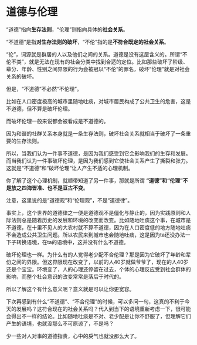# 道德与伦理

“道德”指向**生存法则**，“伦理”则指向具体的**社会关系**。

“不道德”是指**对生存法则的破坏**，“不伦”指的是**不符合既定的社会关系**。

“伦”，词源就是群居的人以及他们之间的关系。道德是没有这层含义的。所谓“不伦不类”，就是无法在现有的社会分类中找到合适的定位。比如那些破坏了阶级、辈分、年龄、性别之间界限的行为会被冠以“不伦”的罪名，破坏“伦理”就是对社会关系的破坏。

但是，“不道德”不必然“不伦理”。

比如在人口密度极高的城市里随地吐痰，对城市居民构成了公共卫生的危害，这是不道德，但不算是破坏伦理。

而破坏伦理一般来说都会被看成是不道德的。

因为和谐的社群关系本身就是一条生存法则，破坏社会关系就相当于破坏了一条重要的生存法则。

所以，当我们认为一件事不道德，是因为我们感受到它会影响我们的生存和发展。而当我们认为一件事破坏伦理，是因为我们感到它使社会关系产生了撕裂和张力。这就是“不道德”和“破坏伦理”让人产生不适的心理机制。

你了解了这个心理机制，就顺带知道了另一件事，那就是所谓 **“道德”和“伦理”不是放之四海皆准、也不是亘古不变**。

注意，这里说的是“道德观”和“伦理观”，不是“道德律”。

事实上，这个世界的道德律之一便是道德观不是僵化与静止的，因为实践原则和人际法则总是随着历史的发展和环境的改变而改变。比如随地吐痰这个事，在城市是不道德，在十里不见人的大农村就不算不道德，因为在人口密度低的地方随地吐痰不会造成公共卫生问题。所以农民来到城市也会随地吐痰，这是因为ta还没办法一下子转换语境，在ta的语境中，这并没有什么不道德。

破坏伦理也一样。为什么有的人觉得老少配不合伦理？那是因为它破坏了年龄和辈份之间的界限。但这界限现在改变了，以前的人40岁就做爷爷了，现在的人40岁还是个宝宝。环境变了，人的心理还停留在过去，个体的心理反应受到社会群体的影响，而整个社会意识的改变常常是落后于时代的。

所以了解这个有什么意义呢？意义就是可以让你更宽容。

下次再感到有什么“不道德”、“不合伦理”的时候，可以多问一句，这真的不利于今天的发展吗？这符合现在的社会关系吗？代入到当下的语境重新考虑一下，很可能会得出不一样的结论。比如随地吐痰是不对、老少配是让你不舒服了，但理解它们产生的语境，也就没那么不可原谅了，不是吗？

少一些对人对事的道德指责，心中的戾气也就没那么大了。
